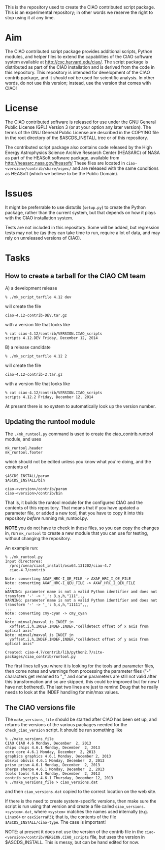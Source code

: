 
This is the repository used to create the CIAO contributed script
package. This is an experimental repository; in other words we
reserve the right to stop using it at any time.

# Aim

The CIAO contributed script package provides additional scripts,
Python modules, and helper files to extend the capabilities of the
CIAO software system available at http://cxc.harvard.edu/ciao/. The
script package is distributed as part of the CIAO installation and
is derived from the code in this repository. This repository is
intended for development of the CIAO contrib package, and it
*should not* be used for scientific analysis. In other words, do
not use this version; instead, use the version that comes with CIAO!

# License

The CIAO contributed software is released for use under the GNU
General Public License (GPL) Version 3 (or at your option any later
version). The terms of the GNU General Public License are described
in the COPYING file in the root directory of the $ASCDS_INSTALL tree
or of this repository.

The contributed script package also contains code released by the
High Energy Astrophysics Science Archive Research Center (HEASARC)
of NASA as part of the HEASoft software package, available from
http://heasarc.nasa.gov/lheasoft/ These files are located in
`ciao-<version>/contrib/share/xspec/` and are released with the
same conditions as HEASoft (which we believe to be the Public Domain).

# Issues

It might be preferrable to use distutils (`setup.py`) to create the
Python package, rather than the current system, but that depends on
how it plays with the CIAO installation system.

Tests are not included in this repository. Some will be added, but
regression tests may not be (as they can take time to run, require
a lot of data, and may rely on unreleased versions of CIAO).

# Tasks

## How to create a tarball for the CIAO CM team

A) a development release

    % ./mk_script_tarfile 4.12 dev

will create the file

    ciao-4.12-contrib-DEV.tar.gz

with a version file that looks like

    % cat ciao-4.12/contrib/VERSION.CIAO_scripts 
    scripts 4.12.DEV Friday, December 12, 2014

B) a release candidate

    % ./mk_script_tarfile 4.12 2

will create the file

    ciao-4.12-contrib-2.tar.gz

with a version file that looks like

    % cat ciao-4.12/contrib/VERSION.CIAO_scripts 
    scripts 4.12.2 Friday, December 12, 2014

At present there is no system to automatically look up the version
number.

## Updating the runtool module

The `./mk_runtool.py` command is used to create the ciao_contrib.runtool
module, and uses

    mk_runtool.header
    mk_runtool.footer

which should not be edited unless you know what you're doing, and the
contents of

    $ASCDS_INSTALL/param
    $ASCDS_INSTALL/bin

    ciao-<version>/contrib/param
    ciao-<version>/contrib/bin

That is, it builds the runtool module for the configured CIAO and the
contents of this repository. That means that if you have updated a
parameter file, or added a new tool, that you have to copy it into
this repository *before* running mk_runtool.py.

**NOTE** you do not have to check in these files, so you can copy the
changes in, run `mk_runtool` to create a new module that you can use
for testing, without changing the repository.

An example run:

    % ./mk_runtool.py
    Input directores:
      /proj/xena/ciaot_install/osx64.131202/ciao-4.7
      ciao-4.7/contrib
   
    Note: converting AXAF_HRC-I_QE_FILE -> AXAF_HRC_I_QE_FILE
    Note: converting AXAF_HRC-I_QEU_FILE -> AXAF_HRC_I_QEU_FILE
    ...
    WARNING: parameter name is not a valid Python identifier and does not transform '-' -> '_': 3,s,h,"111",,,
    WARNING: parameter name is not a valid Python identifier and does not transform '-' -> '_': 5,s,h,"11111",,,
    ...
    Note: converting cmy-cyan -> cmy_cyan
    ...
    Note: minval/maxval is INDEF in
      xoffset,i,h,INDEF,INDEF,INDEF,"celldetect offset of x axis from optical axis"
    Note: minval/maxval is INDEF in
      yoffset,i,h,INDEF,INDEF,INDEF,"celldetect offset of y axis from optical axis"
   
    Created: ciao-4.7/contrib/lib/python2.7/site-packages/ciao_contrib/runtool.py

The first lines tell you where it is looking for the tools and
parameter files, then come notes and warnings from processing the
parameter files ("-" characters get renamed to "_" and some parameters
are still not valid after this transformation and so are skipped, this
could be improved but for now I have not bothered). The last two lines
are just to remind Doug that he really needs to look at the INDEF
handling for min/max values.

## The CIAO versions file

The `make_versions_file` should be started after CIAO has been set up, and
returns the versions of the various packages needed for the
`check_ciao_version` script. It should be run something like

    % ./make_versions_file
    CIAO CIAO 4.6 Monday, December  2, 2013
    chips chips 4.6.1 Monday, December  2, 2013
    core core 4.6.1 Monday, December  2, 2013
    graphics graphics 4.6.1 Monday, December 2, 2013
    obsvis obsvis 4.6.1 Monday, December  2, 2013
    prism prism 4.6.1 Monday, December  2, 2013
    sherpa sherpa 4.6.1 Monday, December  2, 2013
    tools tools 4.6.1 Monday, December  2, 2013
    contrib scripts 4.6.1 Thursday, December 12, 2013
    % ./make_versions_file > ciao_versions.dat

and then `ciao_versions.dat` copied to the correct location on the web
site.

If there is the need to create system-specific versions, then
make sure the script is run using that version and create a
file called `ciao_versions.<system>.dat`, where `<system>` matches
the names used internally (e.g. `Linux64` or `osxSierraP3`); that is,
the contents of the file `$ASCDS_INSTALL/ciao-type`. The case is
important!

NOTE: at present it does not use the version of the contrib file in the
      `ciao-<version>/contrib/VERSION.CIAO_scripts` file, but uses the
      version in $ASCDS_INSTALL. This is messy, but can be hand
      edited for now.
